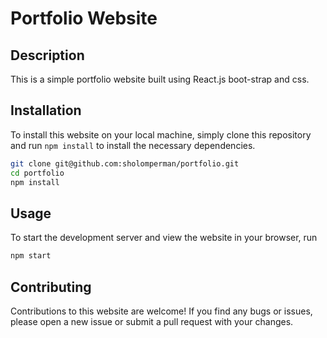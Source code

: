# Portfolio Website

## Description

This is a simple portfolio website built using React.js  boot-strap and css.

## Installation

To install this website on your local machine, simply clone this repository and run `npm install` to install the necessary dependencies.

```bash
git clone git@github.com:sholomperman/portfolio.git
cd portfolio
npm install
```

## Usage

To start the development server and view the website in your browser, run

```bash
npm start
```

## Contributing

Contributions to this website are welcome! If you find any bugs or issues, please open a new issue or submit a pull request with your changes.
